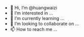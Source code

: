 - 👋 Hi, I’m @huangwaizi
- 👀 I’m interested in ...
- 🌱 I’m currently learning ...
- 💞️ I’m looking to collaborate on ...
- 📫 How to reach me ...

<!---
huangwaizi/huangwaizi is a ✨ special ✨ repository because its `README.md` (this file) appears on your GitHub profile.
You can click the Preview link to take a look at your changes.
--->
